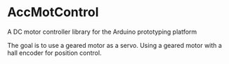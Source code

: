 # AccMotControl
A DC motor controller library for the Arduino prototyping platform

The goal is to use a geared motor as a servo. Using a geared motor with a hall encoder for position control. 
